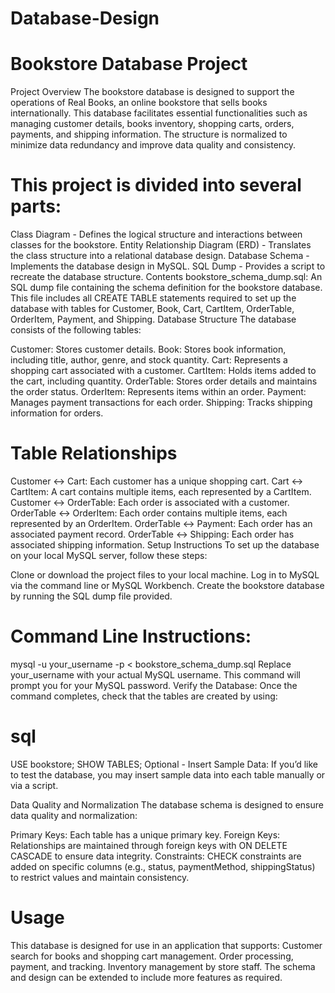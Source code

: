 # Database-Design

# Bookstore Database Project
Project Overview
The bookstore database is designed to support the operations of Real Books, an online bookstore that sells books internationally. This database facilitates essential functionalities such as managing customer details, books inventory, shopping carts, orders, payments, and shipping information. The structure is normalized to minimize data redundancy and improve data quality and consistency.

# This project is divided into several parts:

Class Diagram - Defines the logical structure and interactions between classes for the bookstore.
Entity Relationship Diagram (ERD) - Translates the class structure into a relational database design.
Database Schema - Implements the database design in MySQL.
SQL Dump - Provides a script to recreate the database structure.
Contents
bookstore_schema_dump.sql: An SQL dump file containing the schema definition for the bookstore database. This file includes all CREATE TABLE statements required to set up the database with tables for Customer, Book, Cart, CartItem, OrderTable, OrderItem, Payment, and Shipping.
Database Structure
The database consists of the following tables:

Customer: Stores customer details.
Book: Stores book information, including title, author, genre, and stock quantity.
Cart: Represents a shopping cart associated with a customer.
CartItem: Holds items added to the cart, including quantity.
OrderTable: Stores order details and maintains the order status.
OrderItem: Represents items within an order.
Payment: Manages payment transactions for each order.
Shipping: Tracks shipping information for orders.

# Table Relationships
Customer ↔ Cart: Each customer has a unique shopping cart.
Cart ↔ CartItem: A cart contains multiple items, each represented by a CartItem.
Customer ↔ OrderTable: Each order is associated with a customer.
OrderTable ↔ OrderItem: Each order contains multiple items, each represented by an OrderItem.
OrderTable ↔ Payment: Each order has an associated payment record.
OrderTable ↔ Shipping: Each order has associated shipping information.
Setup Instructions
To set up the database on your local MySQL server, follow these steps:

Clone or download the project files to your local machine.
Log in to MySQL via the command line or MySQL Workbench.
Create the bookstore database by running the SQL dump file provided.

# Command Line Instructions:

mysql -u your_username -p < bookstore_schema_dump.sql
Replace your_username with your actual MySQL username.
This command will prompt you for your MySQL password.
Verify the Database: Once the command completes, check that the tables are created by using:

# sql
USE bookstore;
SHOW TABLES;
Optional - Insert Sample Data: If you’d like to test the database, you may insert sample data into each table manually or via a script.

Data Quality and Normalization
The database schema is designed to ensure data quality and normalization:

Primary Keys: Each table has a unique primary key.
Foreign Keys: Relationships are maintained through foreign keys with ON DELETE CASCADE to ensure data integrity.
Constraints: CHECK constraints are added on specific columns (e.g., status, paymentMethod, shippingStatus) to restrict values and maintain consistency.

# Usage
This database is designed for use in an application that supports:
Customer search for books and shopping cart management.
Order processing, payment, and tracking.
Inventory management by store staff.
The schema and design can be extended to include more features as required.
